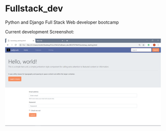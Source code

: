 # Fullstack_dev
Python and Django Full Stack Web developer bootcamp

Current development Screenshot:

![alt text](https://github.com/minthawzin1995/fullstack_dev/blob/master/updated_bootstrap.png?raw=true)

